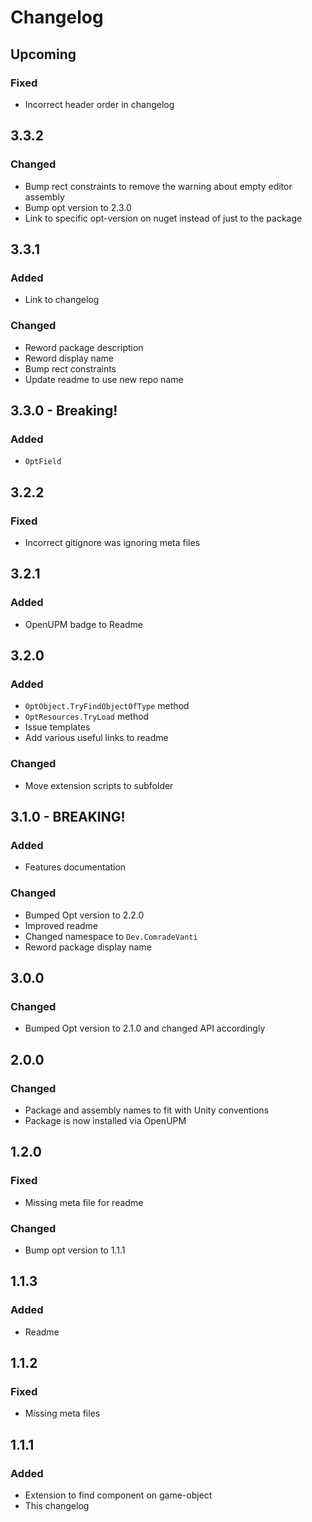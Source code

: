 ﻿# Changelog

## Upcoming

### Fixed

- Incorrect header order in changelog

## 3.3.2

### Changed

- Bump rect constraints to remove the warning about empty editor assembly
- Bump opt version to 2.3.0
- Link to specific opt-version on nuget instead of just to the package

## 3.3.1

### Added

- Link to changelog

### Changed

- Reword package description
- Reword display name
- Bump rect constraints
- Update readme to use new repo name

## 3.3.0 - Breaking!

### Added

- `OptField`

## 3.2.2

### Fixed

- Incorrect gitignore was ignoring meta files

## 3.2.1

### Added

- OpenUPM badge to Readme

## 3.2.0

### Added

- `OptObject.TryFindObjectOfType` method
- `OptResources.TryLoad` method
- Issue templates
- Add various useful links to readme

### Changed

- Move extension scripts to subfolder

## 3.1.0 - BREAKING!

### Added

- Features documentation

### Changed

- Bumped Opt version to 2.2.0
- Improved readme
- Changed namespace to `Dev.ComradeVanti`
- Reword package display name

## 3.0.0

### Changed

- Bumped Opt version to 2.1.0 and changed API accordingly

## 2.0.0

### Changed

- Package and assembly names to fit with Unity conventions
- Package is now installed via OpenUPM

## 1.2.0

### Fixed

- Missing meta file for readme

### Changed

- Bump opt version to 1.1.1

## 1.1.3

### Added

- Readme

## 1.1.2

### Fixed

- Missing meta files

## 1.1.1

### Added

- Extension to find component on game-object
- This changelog